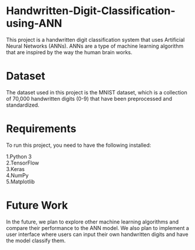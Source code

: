 # Handwritten-Digit-Classification-using-ANN


This project is a handwritten digit classification system that uses Artificial Neural Networks (ANNs). ANNs are a type of machine learning algorithm that are inspired by the way the human brain works.

# Dataset
The dataset used in this project is the MNIST dataset, which is a collection of 70,000 handwritten digits (0-9) that have been preprocessed and standardized.

# Requirements
To run this project, you need to have the following installed:

1.Python 3 <br>
2.TensorFlow <br>
3.Keras <br>
4.NumPy <br>
5.Matplotlib <br>

# Future Work
In the future, we plan to explore other machine learning algorithms and compare their performance to the ANN model. We also plan to implement a user interface where users can input their own handwritten digits and have the model classify them.


